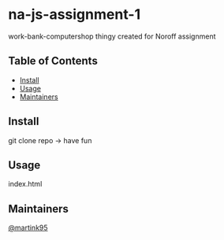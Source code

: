 # na-js-assignment-1


work-bank-computershop thingy created for Noroff assignment

## Table of Contents

- [Install](#install)
- [Usage](#usage)
- [Maintainers](#maintainers)

## Install

git clone repo -> have fun

## Usage

index.html

## Maintainers

[@martink95](https://github.com/martink95)

